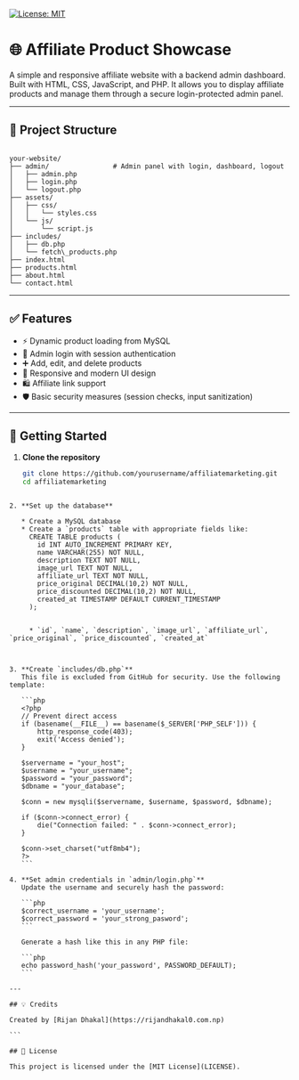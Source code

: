 [![License: MIT](https://img.shields.io/badge/License-MIT-yellow.svg)](LICENSE)

# 🌐 Affiliate Product Showcase

A simple and responsive affiliate website with a backend admin dashboard. Built with HTML, CSS, JavaScript, and PHP. It allows you to display affiliate products and manage them through a secure login-protected admin panel.

---

## 📁 Project Structure

```

your-website/
├── admin/                # Admin panel with login, dashboard, logout
│   ├── admin.php
│   ├── login.php
│   └── logout.php
├── assets/
│   ├── css/
│   │   └── styles.css
│   └── js/
│       └── script.js
├── includes/
│   ├── db.php           
│   └── fetch\_products.php
├── index.html
├── products.html
├── about.html
└── contact.html

````

---

## ✅ Features

- ⚡ Dynamic product loading from MySQL
- 🔐 Admin login with session authentication
- ➕ Add, edit, and delete products
- 💅 Responsive and modern UI design
- 🛍 Affiliate link support
- 🛡 Basic security measures (session checks, input sanitization)

---

## 🚀 Getting Started

1. **Clone the repository**
   ```bash
   git clone https://github.com/yourusername/affiliatemarketing.git
   cd affiliatemarketing
````

2. **Set up the database**

   * Create a MySQL database
   * Create a `products` table with appropriate fields like:
     CREATE TABLE products (
       id INT AUTO_INCREMENT PRIMARY KEY,
       name VARCHAR(255) NOT NULL,
       description TEXT NOT NULL,
       image_url TEXT NOT NULL,
       affiliate_url TEXT NOT NULL,
       price_original DECIMAL(10,2) NOT NULL,
       price_discounted DECIMAL(10,2) NOT NULL,
       created_at TIMESTAMP DEFAULT CURRENT_TIMESTAMP
     );


     * `id`, `name`, `description`, `image_url`, `affiliate_url`, `price_original`, `price_discounted`, `created_at`



3. **Create `includes/db.php`**
   This file is excluded from GitHub for security. Use the following template:

   ```php
   <?php
   // Prevent direct access
   if (basename(__FILE__) == basename($_SERVER['PHP_SELF'])) {
       http_response_code(403);
       exit('Access denied');
   }

   $servername = "your_host";
   $username = "your_username";
   $password = "your_password";
   $dbname = "your_database";

   $conn = new mysqli($servername, $username, $password, $dbname);

   if ($conn->connect_error) {
       die("Connection failed: " . $conn->connect_error);
   }

   $conn->set_charset("utf8mb4");
   ?>
   ```

4. **Set admin credentials in `admin/login.php`**
   Update the username and securely hash the password:

   ```php
   $correct_username = 'your_username';  
   $correct_password = 'your_strong_pasword'; 
   ```

   Generate a hash like this in any PHP file:

   ```php
   echo password_hash('your_password', PASSWORD_DEFAULT);
   ```

---

## 💡 Credits

Created by [Rijan Dhakal](https://rijandhakal0.com.np)

```

## 📄 License

This project is licensed under the [MIT License](LICENSE).
